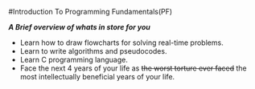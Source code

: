 #Introduction To Programming Fundamentals(PF)

***A Brief overview of whats in store for you***
- Learn how to draw flowcharts for solving real-time problems.
- Learn to write algorithms and pseudocodes.
- Learn C programming language.
- Face the next 4 years of your life as ~~the worst torture ever faced~~ the most intellectually beneficial years of your life.
